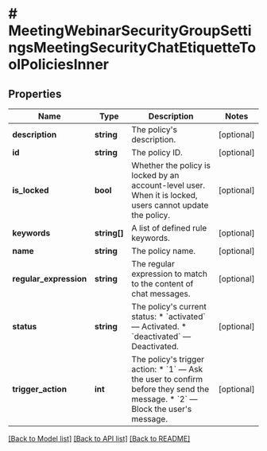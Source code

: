 # # MeetingWebinarSecurityGroupSettingsMeetingSecurityChatEtiquetteToolPoliciesInner

## Properties

Name | Type | Description | Notes
------------ | ------------- | ------------- | -------------
**description** | **string** | The policy&#39;s description. | [optional]
**id** | **string** | The policy ID. | [optional]
**is_locked** | **bool** | Whether the policy is locked by an account-level user. When it is locked, users cannot update the policy. | [optional]
**keywords** | **string[]** | A list of defined rule keywords. | [optional]
**name** | **string** | The policy name. | [optional]
**regular_expression** | **string** | The regular expression to match to the content of chat messages. | [optional]
**status** | **string** | The policy&#39;s current status:  * &#x60;activated&#x60; — Activated.  * &#x60;deactivated&#x60; — Deactivated. | [optional]
**trigger_action** | **int** | The policy&#39;s trigger action:  * &#x60;1&#x60; — Ask the user to confirm before they send the message.  * &#x60;2&#x60; — Block the user&#39;s message. | [optional]

[[Back to Model list]](../../README.md#models) [[Back to API list]](../../README.md#endpoints) [[Back to README]](../../README.md)
